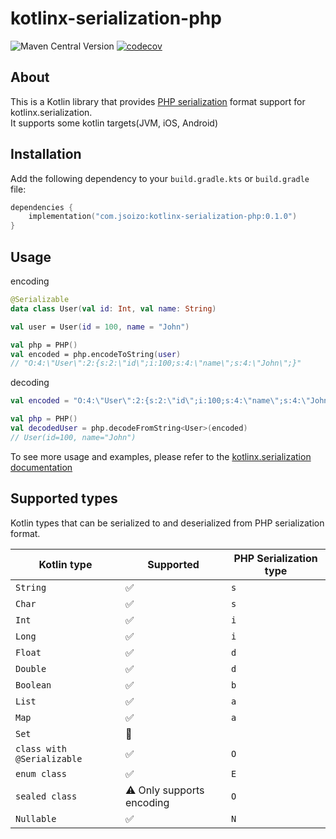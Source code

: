 # kotlinx-serialization-php

![Maven Central Version](https://img.shields.io/maven-central/v/com.jsoizo/kotlinx-serialization-php)
[![codecov](https://codecov.io/gh/jsoizo/kotlinx-serialization-php/graph/badge.svg?token=akOxbdLONY)](https://codecov.io/gh/jsoizo/kotlinx-serialization-php)

## About

This is a Kotlin library that provides [PHP serialization](https://www.php.net/manual/en/function.serialize.php) format support for kotlinx.serialization.  
It supports some kotlin targets(JVM, iOS, Android)

## Installation

Add the following dependency to your `build.gradle.kts` or `build.gradle` file:

```kotlin
dependencies {
    implementation("com.jsoizo:kotlinx-serialization-php:0.1.0")
}
```

## Usage

encoding

```kotlin
@Serializable
data class User(val id: Int, val name: String)

val user = User(id = 100, name = "John")

val php = PHP()
val encoded = php.encodeToString(user)
// "O:4:\"User\":2:{s:2:\"id\";i:100;s:4:\"name\";s:4:\"John\";}"
```

decoding

```kotlin
val encoded = "O:4:\"User\":2:{s:2:\"id\";i:100;s:4:\"name\";s:4:\"John\";}"

val php = PHP()
val decodedUser = php.decodeFromString<User>(encoded)
// User(id=100, name="John")
```

To see more usage and examples, please refer to the [kotlinx.serialization documentation](https://github.com/Kotlin/kotlinx.serialization/blob/master/docs/basic-serialization.md)

## Supported types

Kotlin types that can be serialized to and deserialized from PHP serialization format.

| Kotlin type                | Supported                 | PHP Serialization type |
|----------------------------|---------------------------|------------------------|
| `String`                   | ✅                         | `s`                    |
| `Char`                     | ✅                         | `s`                    |
| `Int`                      | ✅                         | `i`                    |
| `Long`                     | ✅                         | `i`                    |
| `Float`                    | ✅                         | `d`                    |
| `Double`                   | ✅                         | `d`                    |
| `Boolean`                  | ✅                         | `b`                    |
| `List`                     | ✅                         | `a`                    |
| `Map`                      | ✅                         | `a`                    |
| `Set`                      | 🚫                        |                        |   
| `class with @Serializable` | ✅                         | `O`                    |
| `enum class`               | ✅                         | `E`                    |
| `sealed class`             | ⚠️ Only supports encoding | `O`                     |
| `Nullable`                 | ✅                         | `N`                    |
